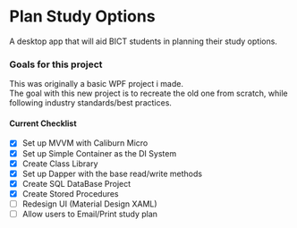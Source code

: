 # Plan Study Options
A desktop app that will aid BICT students in planning their study options.  


### Goals for this project
This was originally a basic WPF project i made.   
The goal with this new project is to recreate the old one from scratch, while following industry standards/best practices.  


#### Current Checklist
- [x] Set up MVVM with Caliburn Micro
- [x] Set up Simple Container as the DI System
- [x] Create Class Library
- [x] Set up Dapper with the base read/write methods
- [x] Create SQL DataBase Project
- [x] Create Stored Procedures
- [ ] Redesign UI (Material Design XAML)
- [ ] Allow users to Email/Print study plan
